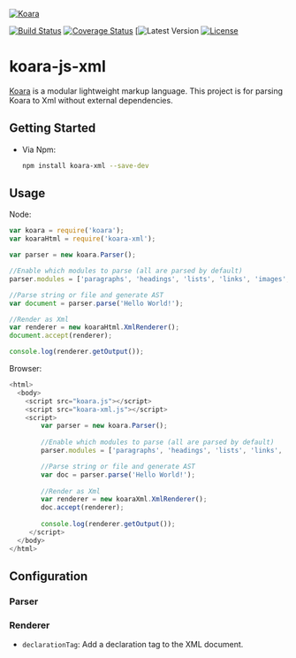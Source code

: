 [![Koara](http://www.koara.io/logo.png)](http://www.koara.io)

[![Build Status](https://img.shields.io/travis/koara/koara-js-xml.svg)](https://travis-ci.org/koara/koara-js-xml)
[![Coverage Status](https://img.shields.io/coveralls/koara/koara-js-xml.svg)](https://coveralls.io/github/koara/koara-js-xml?branch=master)
[![Latest Version](https://img.shields.io/npm/v/koara-xml.svg)
[![License](https://img.shields.io/badge/License-Apache%202.0-blue.svg)](https://github.com/koara/koara-java-xml/blob/master/LICENSE)

# koara-js-xml
[Koara](http://www.koara.io) is a modular lightweight markup language. This project is for parsing Koara to Xml without external dependencies.

## Getting Started
- Via Npm:

  ```bash
  npm install koara-xml --save-dev
  ```
  
## Usage

Node:

```javascript
var koara = require('koara');
var koaraHtml = require('koara-xml');

var parser = new koara.Parser();

//Enable which modules to parse (all are parsed by default)
parser.modules = ['paragraphs', 'headings', 'lists', 'links', 'images', 'formatting', 'blockquotes', 'code'];

//Parse string or file and generate AST
var document = parser.parse('Hello World!'); 

//Render as Xml
var renderer = new koaraHtml.XmlRenderer();
document.accept(renderer);

console.log(renderer.getOutput());
```

Browser:

```javascript
<html>
  <body>
    <script src="koara.js"></script>
    <script src="koara-xml.js"></script>     
    <script>
        var parser = new koara.Parser();
        
        //Enable which modules to parse (all are parsed by default)
        parser.modules = ['paragraphs', 'headings', 'lists', 'links', 'images', 'formatting', 'blockquotes', 'code'];

        //Parse string or file and generate AST
        var doc = parser.parse('Hello World!');
        
        //Render as Xml
        var renderer = new koaraXml.XmlRenderer();
        doc.accept(renderer);  
        
        console.log(renderer.getOutput());
     </script>
  </body>
</html>
```

## Configuration
### Parser
### Renderer
- `declarationTag`: 
  Add a declaration tag to the XML document.